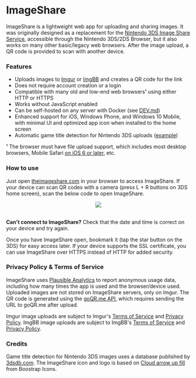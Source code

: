 # ImageShare

ImageShare is a lightweight web app for uploading and sharing images. It was originally designed as a replacement for the [Nintendo 3DS Image Share Service](https://web.archive.org/web/20170822055326/https://www.nintendo.com/3ds/image-share), accessible through the Nintendo 3DS/2DS Browser, but it also works on many other basic/legacy web browsers. After the image upload, a QR code is provided to scan with another device.

### Features

- Uploads images to [Imgur](https://imgur.com) or [ImgBB](https://imgbb.com/) and creates a QR code for the link
- Does not require account creation or a login
- Compatible with many old and low-end web browsers¹ using either HTTP or HTTPS
- Works without JavaScript enabled
- Can be self-hosted on any server with Docker (see [DEV.md](DEV.md))
- Enhanced support for iOS, Windows Phone, and Windows 10 Mobile, with minimal UI and optimized app icon when installed to the home screen 
- Automatic game title detection for Nintendo 3DS uploads ([example](https://imgur.com/4Fb4HI6))

¹ The browser must have file upload support, which includes most desktop browsers, Mobile Safari [on iOS 6 or later](https://developer.apple.com/library/archive/documentation/AppleApplications/Reference/SafariWebContent/CreatingContentforSafarioniPhone/CreatingContentforSafarioniPhone.html#:~:text=File%20uploads%20and%20downloads), etc.

### How to use

Just open [theimageshare.com](http://theimageshare.com/) in your browser to access ImageShare. If your device can scan QR codes with a camera (press L + R buttons on 3DS home screen), scan the below code to open ImageShare.

<div align="center"><img src="https://i.imgur.com/CwnqTbp.png" /></div><br>

**Can't connect to ImageShare?** Check that the date and time is correct on your device and try again.

Once you have ImageShare open, bookmark it (tap the star button on the 3DS) for easy access later. If your device supports the SSL certificate, you can use ImageShare over HTTPS instead of HTTP for added security.

### Privacy Policy & Terms of Service

ImageShare uses [Plausible Analytics](https://plausible.io) to report anonymous usage data, including how many times the app is used and the browser/device used. Uploaded images are not stored on ImageShare servers, only on Imgur. The QR code is generated using the [goQR.me API](https://goqr.me/api/), which requires sending the URL to goQR.me after upload.

Imgur image uploads are subject to Imgur's [Terms of Service](https://imgur.com/tos) and [Privacy Policy](https://imgur.com/privacy). ImgBB image uploads are subject to ImgBB's [Terms of Service](https://imgbb.com/tos) and [Privacy Policy](https://imgbb.com/privacy).

### Credits

Game title detection for Nintendo 3DS images uses a database published by [3dsdb.com](http://3dsdb.com/). The ImageShare icon and logo is based on [Cloud arrow up fill](https://icons.getbootstrap.com/icons/cloud-arrow-up-fill/) from Boostrap Icons.

